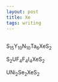 ```yaml
---
layout: post
title: Xe
tags: writing
---
```

<br>
S<sub>15</sub>Y<sub>10</sub>N<sub>10</sub>Ta<sub>6</sub>XeS<sub>2</sub>

S<sub>2</sub>UF<sub>4</sub>F<sub>4</sub>I<sub>4</sub>XeS<sub>2</sub>

UNi<sub>2</sub>Se<sub>2</sub>XeS<sub>2</sub>
<br>
<br>